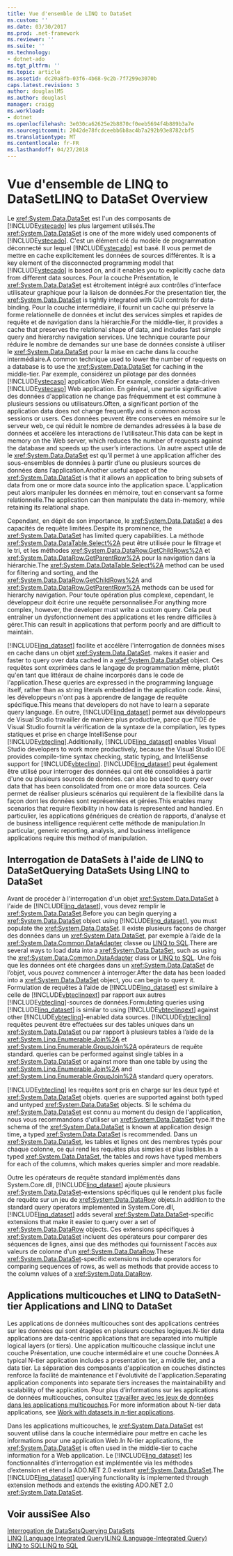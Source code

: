 ```yaml
---
title: Vue d'ensemble de LINQ to DataSet
ms.custom: ''
ms.date: 03/30/2017
ms.prod: .net-framework
ms.reviewer: ''
ms.suite: ''
ms.technology:
- dotnet-ado
ms.tgt_pltfrm: ''
ms.topic: article
ms.assetid: dc20a8fb-03f6-4b68-9c2b-7f7299e3070b
caps.latest.revision: 3
author: douglaslMS
ms.author: douglasl
manager: craigg
ms.workload:
- dotnet
ms.openlocfilehash: 3e030ca62625e2b8870cf0eeb5694f4b889b3a7e
ms.sourcegitcommit: 2042de78fcdceebb6b8ac4b7a292b93e8782cbf5
ms.translationtype: MT
ms.contentlocale: fr-FR
ms.lasthandoff: 04/27/2018
---
```

# <a name="linq-to-dataset-overview"></a><span data-ttu-id="eb87d-102">Vue d'ensemble de LINQ to DataSet</span><span class="sxs-lookup"><span data-stu-id="eb87d-102">LINQ to DataSet Overview</span></span>
<span data-ttu-id="eb87d-103">Le <xref:System.Data.DataSet> est l'un des composants de [!INCLUDE[vstecado](../../../../includes/vstecado-md.md)] les plus largement utilisés.</span><span class="sxs-lookup"><span data-stu-id="eb87d-103">The <xref:System.Data.DataSet> is one of the more widely used components of [!INCLUDE[vstecado](../../../../includes/vstecado-md.md)].</span></span> <span data-ttu-id="eb87d-104">C'est un élément clé du modèle de programmation déconnecté sur lequel [!INCLUDE[vstecado](../../../../includes/vstecado-md.md)] est basé. Il vous permet de mettre en cache explicitement les données de sources différentes. </span><span class="sxs-lookup"><span data-stu-id="eb87d-104">It is a key element of the disconnected programming model that [!INCLUDE[vstecado](../../../../includes/vstecado-md.md)] is based on, and it enables you to explicitly cache data from different data sources.</span></span> <span data-ttu-id="eb87d-105">Pour la couche Présentation, le <xref:System.Data.DataSet> est étroitement intégré aux contrôles d'interface utilisateur graphique pour la liaison de données.</span><span class="sxs-lookup"><span data-stu-id="eb87d-105">For the presentation tier, the <xref:System.Data.DataSet> is tightly integrated with GUI controls for data-binding.</span></span> <span data-ttu-id="eb87d-106">Pour la couche intermédiaire, il fournit un cache qui préserve la forme relationnelle de données et inclut des services simples et rapides de requête et de navigation dans la hiérarchie.</span><span class="sxs-lookup"><span data-stu-id="eb87d-106">For the middle-tier, it provides a cache that preserves the relational shape of data, and includes fast simple query and hierarchy navigation services.</span></span> <span data-ttu-id="eb87d-107">Une technique courante pour réduire le nombre de demandes sur une base de données consiste à utiliser le <xref:System.Data.DataSet> pour la mise en cache dans la couche intermédiaire.</span><span class="sxs-lookup"><span data-stu-id="eb87d-107">A common technique used to lower the number of requests on a database is to use the <xref:System.Data.DataSet> for caching in the middle-tier.</span></span> <span data-ttu-id="eb87d-108">Par exemple, considérez un pilotage par des données [!INCLUDE[vstecasp](../../../../includes/vstecasp-md.md)] application Web.</span><span class="sxs-lookup"><span data-stu-id="eb87d-108">For example, consider a data-driven [!INCLUDE[vstecasp](../../../../includes/vstecasp-md.md)] Web application.</span></span> <span data-ttu-id="eb87d-109">En général, une partie significative des données d'application ne change pas fréquemment et est commune à plusieurs sessions ou utilisateurs.</span><span class="sxs-lookup"><span data-stu-id="eb87d-109">Often, a significant portion of the application data does not change frequently and is common across sessions or users.</span></span> <span data-ttu-id="eb87d-110">Ces données peuvent être conservées en mémoire sur le serveur web, ce qui réduit le nombre de demandes adressées à la base de données et accélère les interactions de l’utilisateur.</span><span class="sxs-lookup"><span data-stu-id="eb87d-110">This data can be kept in memory on the Web server, which reduces the number of requests against the database and speeds up the user’s interactions.</span></span> <span data-ttu-id="eb87d-111">Un autre aspect utile de le <xref:System.Data.DataSet> est qu’il permet à une application afficher des sous-ensembles de données à partir d’une ou plusieurs sources de données dans l’application.</span><span class="sxs-lookup"><span data-stu-id="eb87d-111">Another useful aspect of the <xref:System.Data.DataSet> is that it allows an application to bring subsets of data from one or more data source into the application space.</span></span> <span data-ttu-id="eb87d-112">L'application peut alors manipuler les données en mémoire, tout en conservant sa forme relationnelle.</span><span class="sxs-lookup"><span data-stu-id="eb87d-112">The application can then manipulate the data in-memory, while retaining its relational shape.</span></span>  
  
 <span data-ttu-id="eb87d-113">Cependant, en dépit de son importance, le <xref:System.Data.DataSet> a des capacités de requête limitées.</span><span class="sxs-lookup"><span data-stu-id="eb87d-113">Despite its prominence, the <xref:System.Data.DataSet> has limited query capabilities.</span></span> <span data-ttu-id="eb87d-114">La méthode <xref:System.Data.DataTable.Select%2A> peut être utilisée pour le filtrage et le tri, et les méthodes <xref:System.Data.DataRow.GetChildRows%2A> et <xref:System.Data.DataRow.GetParentRow%2A> pour la navigation dans la hiérarchie.</span><span class="sxs-lookup"><span data-stu-id="eb87d-114">The <xref:System.Data.DataTable.Select%2A> method can be used for filtering and sorting, and the <xref:System.Data.DataRow.GetChildRows%2A> and <xref:System.Data.DataRow.GetParentRow%2A> methods can be used for hierarchy navigation.</span></span> <span data-ttu-id="eb87d-115">Pour toute opération plus complexe, cependant, le développeur doit écrire une requête personnalisée.</span><span class="sxs-lookup"><span data-stu-id="eb87d-115">For anything more complex, however, the developer must write a custom query.</span></span> <span data-ttu-id="eb87d-116">Cela peut entraîner un dysfonctionnement des applications et les rendre difficiles à gérer.</span><span class="sxs-lookup"><span data-stu-id="eb87d-116">This can result in applications that perform poorly and are difficult to maintain.</span></span>  
  
 [!INCLUDE[linq_dataset](../../../../includes/linq-dataset-md.md)]<span data-ttu-id="eb87d-117"> facilite et accélère l'interrogation de données mises en cache dans un objet <xref:System.Data.DataSet>.</span><span class="sxs-lookup"><span data-stu-id="eb87d-117"> makes it easier and faster to query over data cached in a <xref:System.Data.DataSet> object.</span></span> <span data-ttu-id="eb87d-118">Ces requêtes sont exprimées dans le langage de programmation même, plutôt qu'en tant que littéraux de chaîne incorporés dans le code de l'application.</span><span class="sxs-lookup"><span data-stu-id="eb87d-118">These queries are expressed in the programming language itself, rather than as string literals embedded in the application code.</span></span> <span data-ttu-id="eb87d-119">Ainsi, les développeurs n'ont pas à apprendre de langage de requête spécifique.</span><span class="sxs-lookup"><span data-stu-id="eb87d-119">This means that developers do not have to learn a separate query language.</span></span> <span data-ttu-id="eb87d-120">En outre, [!INCLUDE[linq_dataset](../../../../includes/linq-dataset-md.md)] permet aux développeurs de Visual Studio travailler de manière plus productive, parce que l’IDE de Visual Studio fournit la vérification de la syntaxe de la compilation, les types statiques et prise en charge IntelliSense pour [!INCLUDE[vbteclinq](../../../../includes/vbteclinq-md.md)].</span><span class="sxs-lookup"><span data-stu-id="eb87d-120">Additionally, [!INCLUDE[linq_dataset](../../../../includes/linq-dataset-md.md)] enables Visual Studio developers to work more productively, because the Visual Studio IDE provides compile-time syntax checking, static typing, and IntelliSense support for [!INCLUDE[vbteclinq](../../../../includes/vbteclinq-md.md)].</span></span> [!INCLUDE[linq_dataset](../../../../includes/linq-dataset-md.md)]<span data-ttu-id="eb87d-121"> peut également être utilisé pour interroger des données qui ont été consolidées à partir d'une ou plusieurs sources de données.</span><span class="sxs-lookup"><span data-stu-id="eb87d-121"> can also be used to query over data that has been consolidated from one or more data sources.</span></span> <span data-ttu-id="eb87d-122">Cela permet de réaliser plusieurs scénarios qui requièrent de la flexibilité dans la façon dont les données sont représentées et gérées.</span><span class="sxs-lookup"><span data-stu-id="eb87d-122">This enables many scenarios that require flexibility in how data is represented and handled.</span></span> <span data-ttu-id="eb87d-123">En particulier, les applications génériques de création de rapports, d'analyse et de business intelligence requièrent cette méthode de manipulation.</span><span class="sxs-lookup"><span data-stu-id="eb87d-123">In particular, generic reporting, analysis, and business intelligence applications require this method of manipulation.</span></span>  
  
## <a name="querying-datasets-using-linq-to-dataset"></a><span data-ttu-id="eb87d-124">Interrogation de DataSets à l'aide de LINQ to DataSet</span><span class="sxs-lookup"><span data-stu-id="eb87d-124">Querying DataSets Using LINQ to DataSet</span></span>  
 <span data-ttu-id="eb87d-125">Avant de procéder à l'interrogation d'un objet <xref:System.Data.DataSet> à l'aide de [!INCLUDE[linq_dataset](../../../../includes/linq-dataset-md.md)], vous devez remplir le <xref:System.Data.DataSet>.</span><span class="sxs-lookup"><span data-stu-id="eb87d-125">Before you can begin querying a <xref:System.Data.DataSet> object using [!INCLUDE[linq_dataset](../../../../includes/linq-dataset-md.md)], you must populate the <xref:System.Data.DataSet>.</span></span> <span data-ttu-id="eb87d-126">Il existe plusieurs façons de charger des données dans un <xref:System.Data.DataSet>, par exemple à l’aide de la <xref:System.Data.Common.DataAdapter> classe ou [LINQ to SQL](../../../../docs/framework/data/adonet/sql/linq/index.md).</span><span class="sxs-lookup"><span data-stu-id="eb87d-126">There are several ways to load data into a <xref:System.Data.DataSet>, such as using the <xref:System.Data.Common.DataAdapter> class or [LINQ to SQL](../../../../docs/framework/data/adonet/sql/linq/index.md).</span></span> <span data-ttu-id="eb87d-127">Une fois que les données ont été chargées dans un <xref:System.Data.DataSet> de l’objet, vous pouvez commencer à interroger.</span><span class="sxs-lookup"><span data-stu-id="eb87d-127">After the data has been loaded into a <xref:System.Data.DataSet> object, you can begin to query it.</span></span> <span data-ttu-id="eb87d-128">Formulation de requêtes à l’aide de [!INCLUDE[linq_dataset](../../../../includes/linq-dataset-md.md)] est similaire à celle de [!INCLUDE[vbteclinqext](../../../../includes/vbteclinqext-md.md)] par rapport aux autres [!INCLUDE[vbteclinq](../../../../includes/vbteclinq-md.md)]-sources de données.</span><span class="sxs-lookup"><span data-stu-id="eb87d-128">Formulating queries using [!INCLUDE[linq_dataset](../../../../includes/linq-dataset-md.md)] is similar to using [!INCLUDE[vbteclinqext](../../../../includes/vbteclinqext-md.md)] against other [!INCLUDE[vbteclinq](../../../../includes/vbteclinq-md.md)]-enabled data sources.</span></span> [!INCLUDE[vbteclinq](../../../../includes/vbteclinq-md.md)]<span data-ttu-id="eb87d-129"> requêtes peuvent être effectuées sur des tables uniques dans un <xref:System.Data.DataSet> ou par rapport à plusieurs tables à l’aide de la <xref:System.Linq.Enumerable.Join%2A> et <xref:System.Linq.Enumerable.GroupJoin%2A> opérateurs de requête standard.</span><span class="sxs-lookup"><span data-stu-id="eb87d-129"> queries can be performed against single tables in a <xref:System.Data.DataSet> or against more than one table by using the <xref:System.Linq.Enumerable.Join%2A> and <xref:System.Linq.Enumerable.GroupJoin%2A> standard query operators.</span></span>  
  
 [!INCLUDE[vbteclinq](../../../../includes/vbteclinq-md.md)]<span data-ttu-id="eb87d-130"> les requêtes sont pris en charge sur les deux typé et <xref:System.Data.DataSet> objets.</span><span class="sxs-lookup"><span data-stu-id="eb87d-130"> queries are supported against both typed and untyped <xref:System.Data.DataSet> objects.</span></span> <span data-ttu-id="eb87d-131">Si le schéma du <xref:System.Data.DataSet> est connu au moment du design de l'application, nous vous recommandons d'utiliser un <xref:System.Data.DataSet> typé.</span><span class="sxs-lookup"><span data-stu-id="eb87d-131">If the schema of the <xref:System.Data.DataSet> is known at application design time, a typed <xref:System.Data.DataSet> is recommended.</span></span> <span data-ttu-id="eb87d-132">Dans un <xref:System.Data.DataSet>, les tables et lignes ont des membres typés pour chaque colonne, ce qui rend les requêtes plus simples et plus lisibles.</span><span class="sxs-lookup"><span data-stu-id="eb87d-132">In a typed <xref:System.Data.DataSet>, the tables and rows have typed members for each of the columns, which makes queries simpler and more readable.</span></span>  
  
 <span data-ttu-id="eb87d-133">Outre les opérateurs de requête standard implémentés dans System.Core.dll, [!INCLUDE[linq_dataset](../../../../includes/linq-dataset-md.md)] ajoute plusieurs <xref:System.Data.DataSet>-extensions spécifiques qui le rendent plus facile de requête sur un jeu de <xref:System.Data.DataRow> objets.</span><span class="sxs-lookup"><span data-stu-id="eb87d-133">In addition to the standard query operators implemented in System.Core.dll, [!INCLUDE[linq_dataset](../../../../includes/linq-dataset-md.md)] adds several <xref:System.Data.DataSet>-specific extensions that make it easier to query over a set of <xref:System.Data.DataRow> objects.</span></span> <span data-ttu-id="eb87d-134">Ces extensions spécifiques à <xref:System.Data.DataSet> incluent des opérateurs pour comparer des séquences de lignes, ainsi que des méthodes qui fournissent l'accès aux valeurs de colonne d'un <xref:System.Data.DataRow>.</span><span class="sxs-lookup"><span data-stu-id="eb87d-134">These <xref:System.Data.DataSet>-specific extensions include operators for comparing sequences of rows, as well as methods that provide access to the column values of a <xref:System.Data.DataRow>.</span></span>  
  
## <a name="n-tier-applications-and-linq-to-dataset"></a><span data-ttu-id="eb87d-135">Applications multicouches et LINQ to DataSet</span><span class="sxs-lookup"><span data-stu-id="eb87d-135">N-tier Applications and LINQ to DataSet</span></span>  
 <span data-ttu-id="eb87d-136">Les applications de données multicouches sont des applications centrées sur les données qui sont étagées en plusieurs couches logiques.</span><span class="sxs-lookup"><span data-stu-id="eb87d-136">N-tier data applications are data-centric applications that are separated into multiple logical layers (or tiers).</span></span> <span data-ttu-id="eb87d-137">Une application multicouche classique inclut une couche Présentation, une couche intermédiaire et une couche Données.</span><span class="sxs-lookup"><span data-stu-id="eb87d-137">A typical N-tier application includes a presentation tier, a middle tier, and a data tier.</span></span> <span data-ttu-id="eb87d-138">La séparation des composants d'application en couches distinctes renforce la facilité de maintenance et l'évolutivité de l'application.</span><span class="sxs-lookup"><span data-stu-id="eb87d-138">Separating application components into separate tiers increases the maintainability and scalability of the application.</span></span> <span data-ttu-id="eb87d-139">Pour plus d’informations sur les applications de données multicouches, consultez [travailler avec les jeux de données dans les applications multicouches](http://msdn.microsoft.com/library/f6ae2ee0-ea5f-4a79-8f4b-e21c115afb20).</span><span class="sxs-lookup"><span data-stu-id="eb87d-139">For more information about N-tier data applications, see [Work with datasets in n-tier applications](http://msdn.microsoft.com/library/f6ae2ee0-ea5f-4a79-8f4b-e21c115afb20).</span></span>  
  
 <span data-ttu-id="eb87d-140">Dans les applications multicouches, le <xref:System.Data.DataSet> est souvent utilisé dans la couche intermédiaire pour mettre en cache les informations pour une application Web.</span><span class="sxs-lookup"><span data-stu-id="eb87d-140">In N-tier applications, the <xref:System.Data.DataSet> is often used in the middle-tier to cache information for a Web application.</span></span> <span data-ttu-id="eb87d-141">Le [!INCLUDE[linq_dataset](../../../../includes/linq-dataset-md.md)] les fonctionnalités d’interrogation est implémentée via les méthodes d’extension et étend la ADO.NET 2.0 existant <xref:System.Data.DataSet>.</span><span class="sxs-lookup"><span data-stu-id="eb87d-141">The [!INCLUDE[linq_dataset](../../../../includes/linq-dataset-md.md)] querying functionality is implemented through extension methods and extends the existing ADO.NET 2.0 <xref:System.Data.DataSet>.</span></span>  
  
## <a name="see-also"></a><span data-ttu-id="eb87d-142">Voir aussi</span><span class="sxs-lookup"><span data-stu-id="eb87d-142">See Also</span></span>  
 [<span data-ttu-id="eb87d-143">Interrogation de DataSets</span><span class="sxs-lookup"><span data-stu-id="eb87d-143">Querying DataSets</span></span>](../../../../docs/framework/data/adonet/querying-datasets-linq-to-dataset.md)  
 [<span data-ttu-id="eb87d-144">LINQ (Language Integrated Query)</span><span class="sxs-lookup"><span data-stu-id="eb87d-144">LINQ (Language-Integrated Query)</span></span>](http://msdn.microsoft.com/library/a73c4aec-5d15-4e98-b962-1274021ea93d)  
 [<span data-ttu-id="eb87d-145">LINQ to SQL</span><span class="sxs-lookup"><span data-stu-id="eb87d-145">LINQ to SQL</span></span>](../../../../docs/framework/data/adonet/sql/linq/index.md)

